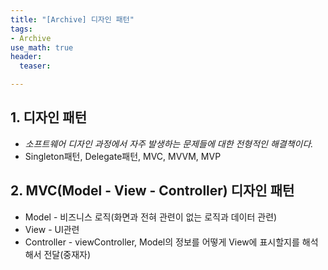 ```yaml
---
title: "[Archive] 디자인 패턴"
tags: 
- Archive
use_math: true
header: 
  teaser: 

---
```


## 1. 디자인 패턴

- *소프트웨어 디자인 과정에서 자주 발생하는 문제들에 대한 전형적인 해결책이다.*
- Singleton패턴, Delegate패턴, MVC, MVVM, MVP

## 2. MVC(Model - View - Controller) 디자인 패턴

- Model - 비즈니스 로직(화면과 전혀 관련이 없는 로직과 데이터 관련)
- View - UI관련
- Controller - viewController, Model의 정보를 어떻게 View에 표시할지를 해석해서 전달(중재자)



